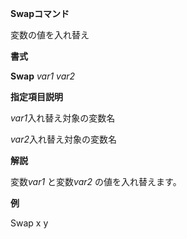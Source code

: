 **Swapコマンド**

変数の値を入れ替え

**書式**

**Swap** *var1 var2*

**指定項目説明**

*var1*入れ替え対象の変数名

*var2*入れ替え対象の変数名

**解説**

変数*var1* と変数*var2* の値を入れ替えます。

**例**

Swap x y
